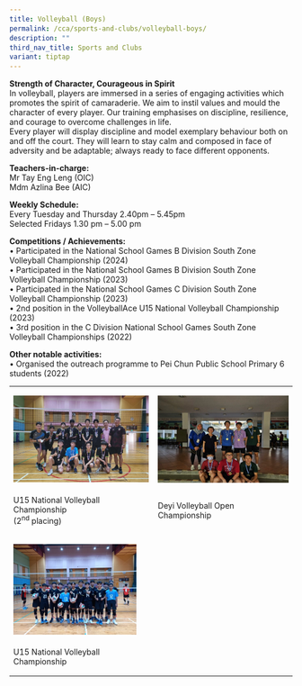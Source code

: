 ```yaml
---
title: Volleyball (Boys)
permalink: /cca/sports-and-clubs/volleyball-boys/
description: ""
third_nav_title: Sports and Clubs
variant: tiptap
---
```

<p><strong>Strength of Character, Courageous in Spirit</strong> 
<br>In volleyball, players are immersed in a series of engaging activities
which promotes the spirit of camaraderie. We aim to instil values and mould
the character of every player. Our training emphasises on discipline, resilience,
and courage to overcome challenges in life.
<br>Every player will display discipline and model exemplary behaviour both
on and off the court. They will learn to stay calm and composed in face
of adversity and be adaptable; always ready to face different opponents.</p>
<p><strong>Teachers-in-charge:</strong> 
<br>Mr Tay Eng Leng (OIC)
<br>Mdm Azlina Bee (AIC)</p>
<p><strong>Weekly Schedule:</strong> 
<br>Every Tuesday and Thursday 2.40pm – 5.45pm
<br>Selected Fridays 1.30 pm – 5.00 pm</p>
<p><strong>Competitions / Achievements:</strong> 
<br>• Participated in the National School Games B Division South Zone Volleyball
Championship (2024)
<br>• Participated in the National School Games B Division South Zone Volleyball
Championship (2023)
<br>• Participated in the National School Games C Division South Zone Volleyball
Championship (2023)
<br>• 2nd position in the VolleyballAce U15 National Volleyball Championship
(2023)
<br>• 3rd position in the C Division National School Games South Zone Volleyball
Championships (2022)</p>
<p><strong>Other notable activities:</strong> 
<br>• Organised the outreach programme to Pei Chun Public School Primary 6
students (2022)</p>
<table>
<tbody>
<tr>
<td rowspan="1" colspan="1">
<p></p>
<div class="isomer-image-wrapper">
<img style="width: 99%;" height="auto" width="100%" alt="" src="/images/CCA/Sports and Clubs/Volleyball/2024_Volleyball_pic_1.jpg">
</div>
</td>
<td rowspan="1" colspan="1">
<p></p>
<div class="isomer-image-wrapper">
<img style="width: 100%" height="auto" width="100%" alt="" src="/images/CCA/Sports and Clubs/Volleyball/2024_Volleyball_pic_2.jpg">
</div>
</td>
</tr>
<tr>
<td rowspan="1" colspan="1">
<p>U15 National Volleyball Championship
<br>(2<sup>nd</sup> placing)</p>
</td>
<td rowspan="1" colspan="1">
<p>Deyi Volleyball Open Championship</p>
</td>
</tr>
<tr>
<td rowspan="1" colspan="1">
<p></p>
<div class="isomer-image-wrapper">
<img style="width: 90%;" height="auto" width="100%" alt="" src="/images/CCA/Sports and Clubs/Volleyball/2024_Volleyball_pic_3.jpg">
</div>
</td>
<td rowspan="1" colspan="1">
<p></p>
</td>
</tr>
<tr>
<td rowspan="1" colspan="1">
<p>U15 National Volleyball Championship</p>
</td>
<td rowspan="1" colspan="1">
<p></p>
</td>
</tr>
</tbody>
</table>
<p></p>
<p></p>